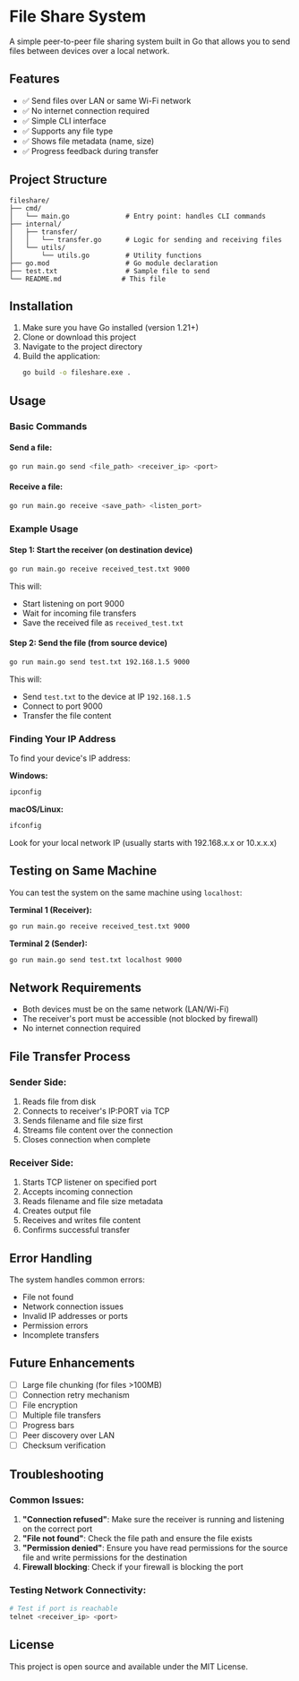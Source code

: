 # File Share System

A simple peer-to-peer file sharing system built in Go that allows you to send files between devices over a local network.

## Features

- ✅ Send files over LAN or same Wi-Fi network
- ✅ No internet connection required
- ✅ Simple CLI interface
- ✅ Supports any file type
- ✅ Shows file metadata (name, size)
- ✅ Progress feedback during transfer

## Project Structure

```
fileshare/
├── cmd/
│   └── main.go              # Entry point: handles CLI commands
├── internal/
│   ├── transfer/
│   │   └── transfer.go      # Logic for sending and receiving files
│   └── utils/
│       └── utils.go         # Utility functions
├── go.mod                   # Go module declaration
├── test.txt                 # Sample file to send
└── README.md               # This file
```

## Installation

1. Make sure you have Go installed (version 1.21+)
2. Clone or download this project
3. Navigate to the project directory
4. Build the application:
   ```bash
   go build -o fileshare.exe .
   ```

## Usage

### Basic Commands

#### Send a file:
```bash
go run main.go send <file_path> <receiver_ip> <port>
```

#### Receive a file:
```bash
go run main.go receive <save_path> <listen_port>
```

### Example Usage

#### Step 1: Start the receiver (on destination device)
```bash
go run main.go receive received_test.txt 9000
```
This will:
- Start listening on port 9000
- Wait for incoming file transfers
- Save the received file as `received_test.txt`

#### Step 2: Send the file (from source device)
```bash
go run main.go send test.txt 192.168.1.5 9000
```
This will:
- Send `test.txt` to the device at IP `192.168.1.5`
- Connect to port 9000
- Transfer the file content

### Finding Your IP Address

To find your device's IP address:

**Windows:**
```cmd
ipconfig
```

**macOS/Linux:**
```bash
ifconfig
```

Look for your local network IP (usually starts with 192.168.x.x or 10.x.x.x)

## Testing on Same Machine

You can test the system on the same machine using `localhost`:

**Terminal 1 (Receiver):**
```bash
go run main.go receive received_test.txt 9000
```

**Terminal 2 (Sender):**
```bash
go run main.go send test.txt localhost 9000
```

## Network Requirements

- Both devices must be on the same network (LAN/Wi-Fi)
- The receiver's port must be accessible (not blocked by firewall)
- No internet connection required

## File Transfer Process

### Sender Side:
1. Reads file from disk
2. Connects to receiver's IP:PORT via TCP
3. Sends filename and file size first
4. Streams file content over the connection
5. Closes connection when complete

### Receiver Side:
1. Starts TCP listener on specified port
2. Accepts incoming connection
3. Reads filename and file size metadata
4. Creates output file
5. Receives and writes file content
6. Confirms successful transfer

## Error Handling

The system handles common errors:
- File not found
- Network connection issues
- Invalid IP addresses or ports
- Permission errors
- Incomplete transfers

## Future Enhancements

- [ ] Large file chunking (for files >100MB)
- [ ] Connection retry mechanism
- [ ] File encryption
- [ ] Multiple file transfers
- [ ] Progress bars
- [ ] Peer discovery over LAN
- [ ] Checksum verification

## Troubleshooting

### Common Issues:

1. **"Connection refused"**: Make sure the receiver is running and listening on the correct port
2. **"File not found"**: Check the file path and ensure the file exists
3. **"Permission denied"**: Ensure you have read permissions for the source file and write permissions for the destination
4. **Firewall blocking**: Check if your firewall is blocking the port

### Testing Network Connectivity:

```bash
# Test if port is reachable
telnet <receiver_ip> <port>
```

## License

This project is open source and available under the MIT License.

